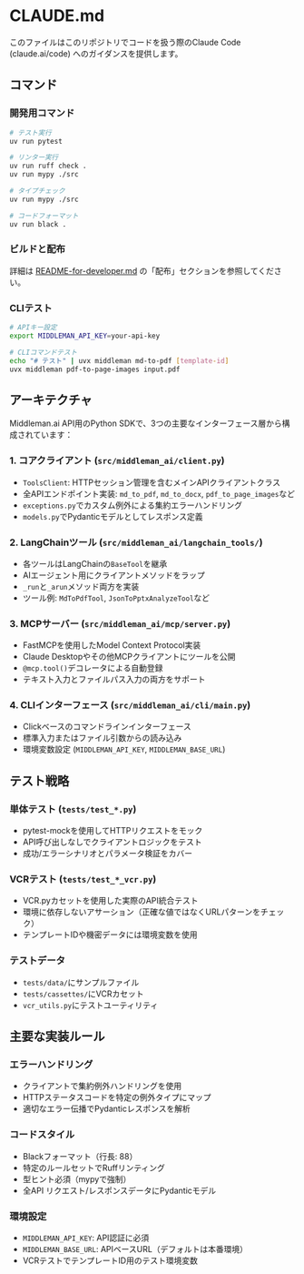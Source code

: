 # CLAUDE.md

このファイルはこのリポジトリでコードを扱う際のClaude Code (claude.ai/code) へのガイダンスを提供します。

## コマンド

### 開発用コマンド
```bash
# テスト実行
uv run pytest

# リンター実行
uv run ruff check .
uv run mypy ./src

# タイプチェック
uv run mypy ./src

# コードフォーマット
uv run black .
```

### ビルドと配布
詳細は [README-for-developer.md](README-for-developer.md) の「配布」セクションを参照してください。

### CLIテスト
```bash
# APIキー設定
export MIDDLEMAN_API_KEY=your-api-key

# CLIコマンドテスト
echo "# テスト" | uvx middleman md-to-pdf [template-id]
uvx middleman pdf-to-page-images input.pdf
```

## アーキテクチャ

Middleman.ai API用のPython SDKで、3つの主要なインターフェース層から構成されています：

### 1. コアクライアント (`src/middleman_ai/client.py`)
- `ToolsClient`: HTTPセッション管理を含むメインAPIクライアントクラス
- 全APIエンドポイント実装: `md_to_pdf`, `md_to_docx`, `pdf_to_page_images`など
- `exceptions.py`でカスタム例外による集約エラーハンドリング
- `models.py`でPydanticモデルとしてレスポンス定義

### 2. LangChainツール (`src/middleman_ai/langchain_tools/`)
- 各ツールはLangChainの`BaseTool`を継承
- AIエージェント用にクライアントメソッドをラップ
- `_run`と`_arun`メソッド両方を実装
- ツール例: `MdToPdfTool`, `JsonToPptxAnalyzeTool`など

### 3. MCPサーバー (`src/middleman_ai/mcp/server.py`)
- FastMCPを使用したModel Context Protocol実装
- Claude Desktopやその他MCPクライアントにツールを公開
- `@mcp.tool()`デコレータによる自動登録
- テキスト入力とファイルパス入力の両方をサポート

### 4. CLIインターフェース (`src/middleman_ai/cli/main.py`)
- Clickベースのコマンドラインインターフェース
- 標準入力またはファイル引数からの読み込み
- 環境変数設定 (`MIDDLEMAN_API_KEY`, `MIDDLEMAN_BASE_URL`)

## テスト戦略

### 単体テスト (`tests/test_*.py`)
- pytest-mockを使用してHTTPリクエストをモック
- API呼び出しなしでクライアントロジックをテスト
- 成功/エラーシナリオとパラメータ検証をカバー

### VCRテスト (`tests/test_*_vcr.py`)
- VCR.pyカセットを使用した実際のAPI統合テスト
- 環境に依存しないアサーション（正確な値ではなくURLパターンをチェック）
- テンプレートIDや機密データには環境変数を使用

### テストデータ
- `tests/data/`にサンプルファイル
- `tests/cassettes/`にVCRカセット
- `vcr_utils.py`にテストユーティリティ

## 主要な実装ルール

### エラーハンドリング
- クライアントで集約例外ハンドリングを使用
- HTTPステータスコードを特定の例外タイプにマップ
- 適切なエラー伝播でPydanticレスポンスを解析

### コードスタイル
- Blackフォーマット（行長: 88）
- 特定のルールセットでRuffリンティング
- 型ヒント必須（mypyで強制）
- 全API リクエスト/レスポンスデータにPydanticモデル

### 環境設定
- `MIDDLEMAN_API_KEY`: API認証に必須
- `MIDDLEMAN_BASE_URL`: APIベースURL（デフォルトは本番環境）
- VCRテストでテンプレートID用のテスト環境変数
